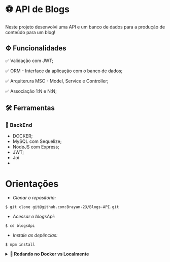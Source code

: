 
# :soccer: API de Blogs

Neste projeto desenvolvi uma API e um banco de dados para a produção de conteúdo para um blog!

## ⚙️ Funcionalidades

✅ Validação com JWT;

✅ ORM - Interface da aplicação com o banco de dados;

✅ Arquiterura MSC - Model, Service e Controller;

✅ Associação 1:N e N:N;



## :hammer_and_wrench: Ferramentas 
### 🍮 BackEnd
- DOCKER;
- MySQL com Sequelize;
- NodeJS com Express;
- JWT;
- Joi
- 
# Orientações

- *Clonar o repositório:*

```
$ git clone git@github.com:Brayan-23/Blogs-API.git
```

- *Acessar o blogsApi:*

```
$ cd blogsApi
```


- *Instale as depências:*
```
$ npm install
```

<details>
  <summary><strong>🐋 Rodando no Docker vs Localmente</strong></summary><br />
  
  ## Com Docker

  > Rode o serviço `node` com o comando `docker-compose up -d`.
  - Esse serviço irá inicializar um container para o `NODE` e um para o Banco de Dados `MySQL`.
  - A partir daqui você pode acessar o qualquer container via CLI ou abri-lo no VS Code.

  > Use o comando `docker exec -it blogs-api` para acessar a CLI do container.

  > Instale as dependências com `npm install`
  
  ⚠ Atenção ⚠ Caso opte por utilizar o Docker, **TODOS** os comandos disponíveis no `package.json` (npm start, npm test, npm run dev, ...) devem ser executados **DENTRO** do container, ou seja, no terminal que aparece após a execução do comando `docker exec` citado acima. 

<img src="images/remote-container.png" width="800px" >  

---
  
  ## Sem Docker
  
  > Instale as dependências com `npm install`
 
  - Para rodar o projeto desta forma, obrigatoriamente você deve ter o `NODE` instalado em seu computador, como também o `MySQL`.

  <br/>
</details>
